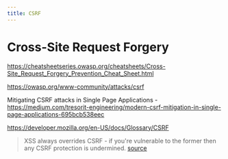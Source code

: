 ```yaml
---
title: CSRF
---
```


# Cross-Site Request Forgery

https://cheatsheetseries.owasp.org/cheatsheets/Cross-Site_Request_Forgery_Prevention_Cheat_Sheet.html

https://owasp.org/www-community/attacks/csrf

Mitigating CSRF attacks in Single Page Applications - https://medium.com/tresorit-engineering/modern-csrf-mitigation-in-single-page-applications-695bcb538eec

https://developer.mozilla.org/en-US/docs/Glossary/CSRF

> XSS always overrides CSRF - if you're vulnerable to the former then any CSRF protection is undermined. [source](https://security.stackexchange.com/questions/23371/csrf-protection-with-custom-headers-and-without-validating-token?rq=1#comment92195_23371)
